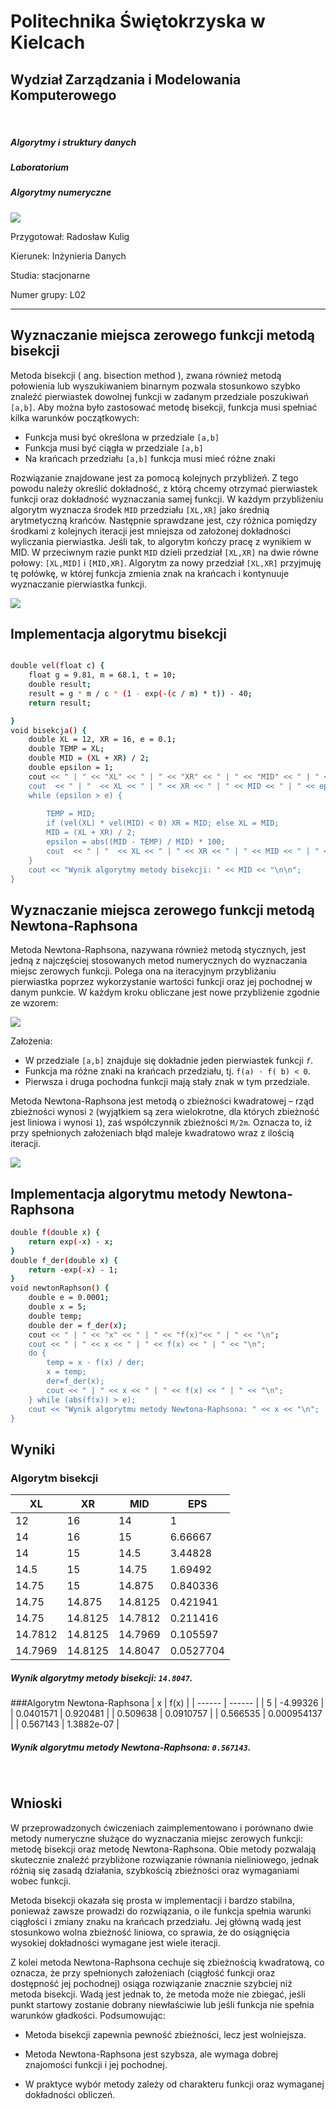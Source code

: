 # Politechnika Świętokrzyska w Kielcach
## Wydział Zarządzania i Modelowania Komputerowego
&nbsp;
##### Algorytmy i struktury danych
##### Laboratorium
##### Algorytmy numeryczne

![](https://tu.kielce.pl/wp-content/uploads/2018/03/logo_psk.jpg)


Przygotował: Radosław Kulig

Kierunek: Inżynieria Danych

Studia: stacjonarne

Numer grupy: L02

***
## Wyznaczanie miejsca zerowego funkcji metodą bisekcji

Metoda bisekcji ( ang. bisection method ), zwana również metodą połowienia lub wyszukiwaniem binarnym pozwala stosunkowo szybko znaleźć pierwiastek dowolnej funkcji w zadanym przedziale poszukiwań `[a,b]`. Aby można było zastosować metodę bisekcji, funkcja musi spełniać kilka warunków początkowych:

- Funkcja musi być określona w przedziale `[a,b]`
- Funkcja musi być ciągła w przedziale `[a,b]`
- Na krańcach przedziału `[a,b]` funkcja musi mieć różne znaki

Rozwiązanie znajdowane jest za pomocą kolejnych przybliżeń. Z tego powodu należy określić dokładność, z którą chcemy otrzymać pierwiastek funkcji oraz dokładność wyznaczania samej funkcji.
W każdym przybliżeniu algorytm wyznacza środek `MID` przedziału `[XL,XR]` jako średnią arytmetyczną krańców. Następnie sprawdzane jest, czy różnica pomiędzy środkami z kolejnych iteracji jest mniejsza od założonej dokładności wyliczania pierwiastka. Jeśli tak, to algorytm kończy pracę z wynikiem w MID. 
W przeciwnym razie punkt `MID` dzieli przedział `[XL,XR]` na dwie równe połowy: `[XL,MID]` i `[MID,XR]`. Algorytm za nowy przedział `[XL,XR]` przyjmuję tę połówkę, w której funkcja zmienia znak na krańcach i kontynuuje wyznaczanie pierwiastka funkcji.

![](https://github.com/chrabek1/psk_aisd/blob/main/spr1/schemat_bisekcja.png?raw=true)
## Implementacja algorytmu bisekcji
```sh

double vel(float c) {
	float g = 9.81, m = 68.1, t = 10;
	double result;
	result = g * m / c * (1 - exp(-(c / m) * t)) - 40;
	return result;

}
void bisekcja() {
	double XL = 12, XR = 16, e = 0.1;
	double TEMP = XL;
	double MID = (XL + XR) / 2;
	double epsilon = 1;
	cout << " | " << "XL" << " | " << "XR" << " | " << "MID" << " | " << "EPS" << " | " <<"\n";
	cout  << " | "  << XL << " | " << XR << " | " << MID << " | " << epsilon  << " | " << "\n";
	while (epsilon > e) {
		
		TEMP = MID;
		if (vel(XL) * vel(MID) < 0) XR = MID; else XL = MID;
		MID = (XL + XR) / 2;
		epsilon = abs((MID - TEMP) / MID) * 100;
		cout  << " | "  << XL << " | " << XR << " | " << MID << " | " << epsilon  << " | " << "\n";
	} 
	cout << "Wynik algorytmy metody bisekcji: " << MID << "\n\n";
}

```

## Wyznaczanie miejsca zerowego funkcji metodą Newtona-Raphsona

Metoda Newtona-Raphsona, nazywana również metodą stycznych, jest jedną z najczęściej stosowanych metod numerycznych do wyznaczania miejsc zerowych funkcji. Polega ona na iteracyjnym przybliżaniu pierwiastka poprzez wykorzystanie wartości funkcji oraz jej pochodnej w danym punkcie. W każdym kroku obliczane jest nowe przybliżenie zgodnie ze wzorem:

![](https://github.com/chrabek1/psk_aisd/blob/main/spr1/newton_wzor.png?raw=true)


Założenia:

- W przedziale `[a,b]` znajduje się dokładnie jeden pierwiastek funkcji _`f`_.
- Funkcja ma różne znaki na krańcach przedziału, tj. `f(a) ⋅ f( b) < 0`.
- Pierwsza i druga pochodna funkcji mają stały znak w tym przedziale.

Metoda Newtona-Raphsona jest metodą o zbieżności kwadratowej – rząd zbieżności wynosi `2` (wyjątkiem są zera wielokrotne, dla których zbieżność jest liniowa i wynosi `1`), zaś współczynnik zbieżności `M/2m`. Oznacza to, iż przy spełnionych założeniach błąd maleje kwadratowo wraz z ilością iteracji. 

![](https://github.com/chrabek1/psk_aisd/blob/main/spr1/Methode_Newton.svg.png?raw=true)
## Implementacja algorytmu metody Newtona-Raphsona

```sh
double f(double x) {
	return exp(-x) - x;
}
double f_der(double x) {
	return -exp(-x) - 1;
}
void newtonRaphson() {
	double e = 0.0001;
	double x = 5;
	double temp;
	double der = f_der(x);
	cout << " | " << "x" << " | " << "f(x)"<< " | " << "\n";
	cout << " | " << x << " | " << f(x) << " | " << "\n";
	do {
		temp = x - f(x) / der;
		x = temp;
		der=f_der(x);
		cout << " | " << x << " | " << f(x) << " | " << "\n";
	} while (abs(f(x)) > e);
	cout << "Wynik algorytmu metody Newtona-Raphsona: " << x << "\n";
}
```

## Wyniki 
### Algorytm bisekcji
 | XL | XR | MID | EPS | 
 | ------ | ------ | ------ | ------ |
 | 12 | 16 | 14 | 1 | 
 | 14 | 16 | 15 | 6.66667 | 
 | 14 | 15 | 14.5 | 3.44828 | 
 | 14.5 | 15 | 14.75 | 1.69492 | 
 | 14.75 | 15 | 14.875 | 0.840336 | 
 | 14.75 | 14.875 | 14.8125 | 0.421941 | 
 | 14.75 | 14.8125 | 14.7812 | 0.211416 | 
 | 14.7812 | 14.8125 | 14.7969 | 0.105597 | 
 | 14.7969 | 14.8125 | 14.8047 | 0.0527704 | 
 
##### Wynik algorytmy metody bisekcji: `14.8047`.
###Algorytm Newtona-Raphsona
 | x | f(x) | 
 | ------ | ------ |
 | 5 | -4.99326 | 
 | 0.0401571 | 0.920481 | 
 | 0.509638 | 0.0910757 | 
 | 0.566535 | 0.000954137 | 
 | 0.567143 | 1.3882e-07 | 
##### Wynik algorytmu metody Newtona-Raphsona: `0.567143`.
&nbsp;
## Wnioski

W przeprowadzonych ćwiczeniach zaimplementowano i porównano dwie metody numeryczne służące do wyznaczania miejsc zerowych funkcji: metodę bisekcji oraz metodę Newtona-Raphsona. Obie metody pozwalają skutecznie znaleźć przybliżone rozwiązanie równania nieliniowego, jednak różnią się zasadą działania, szybkością zbieżności oraz wymaganiami wobec funkcji.

Metoda bisekcji okazała się prosta w implementacji i bardzo stabilna, ponieważ zawsze prowadzi do rozwiązania, o ile funkcja spełnia warunki ciągłości i zmiany znaku na krańcach przedziału. Jej główną wadą jest stosunkowo wolna zbieżność liniowa, co sprawia, że do osiągnięcia wysokiej dokładności wymagane jest wiele iteracji.

Z kolei metoda Newtona-Raphsona cechuje się zbieżnością kwadratową, co oznacza, że przy spełnionych założeniach (ciągłość funkcji oraz dostępność jej pochodnej) osiąga rozwiązanie znacznie szybciej niż metoda bisekcji. Wadą jest jednak to, że metoda może nie zbiegać, jeśli punkt startowy zostanie dobrany niewłaściwie lub jeśli funkcja nie spełnia warunków gładkości.
Podsumowując:

- Metoda bisekcji zapewnia pewność zbieżności, lecz jest wolniejsza.
- Metoda Newtona-Raphsona jest szybsza, ale wymaga dobrej znajomości funkcji i jej pochodnej.

- W praktyce wybór metody zależy od charakteru funkcji oraz wymaganej dokładności obliczeń.

